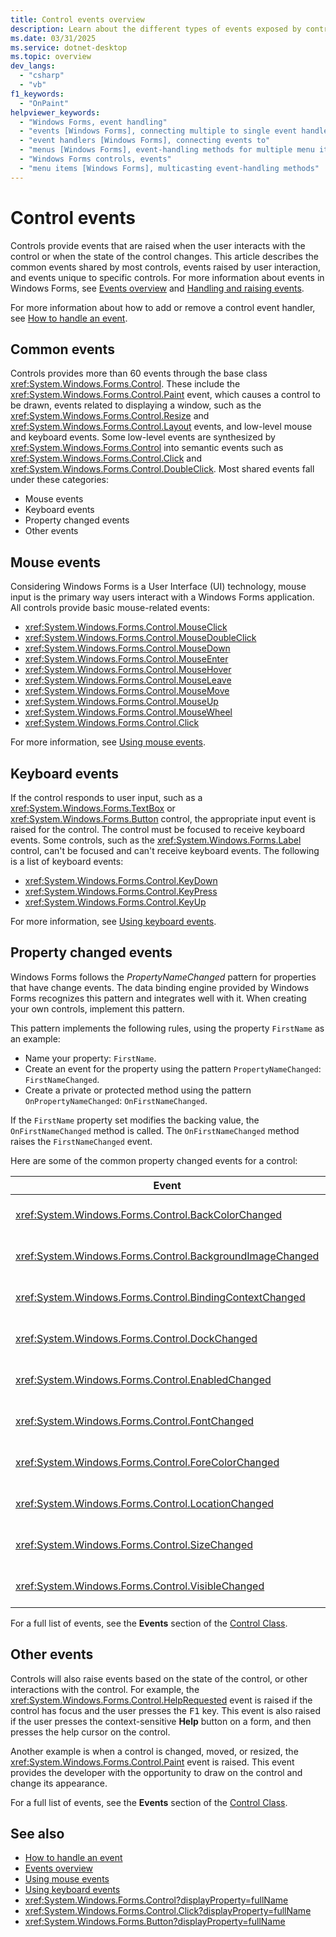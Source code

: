 ```yaml
---
title: Control events overview
description: Learn about the different types of events exposed by controls in Windows Forms for .NET. Controls raise events when the user interacts with the control.
ms.date: 03/31/2025
ms.service: dotnet-desktop
ms.topic: overview
dev_langs:
  - "csharp"
  - "vb"
f1_keywords:
  - "OnPaint"
helpviewer_keywords:
  - "Windows Forms, event handling"
  - "events [Windows Forms], connecting multiple to single event handler"
  - "event handlers [Windows Forms], connecting events to"
  - "menus [Windows Forms], event-handling methods for multiple menu items"
  - "Windows Forms controls, events"
  - "menu items [Windows Forms], multicasting event-handling methods"
---
```


# Control events

Controls provide events that are raised when the user interacts with the control or when the state of the control changes. This article describes the common events shared by most controls, events raised by user interaction, and events unique to specific controls. For more information about events in Windows Forms, see [Events overview](../forms/events.md) and [Handling and raising events](/dotnet/standard/events/index).

For more information about how to add or remove a control event handler, see [How to handle an event](how-to-add-an-event-handler.md).

## Common events

Controls provides more than 60 events through the base class <xref:System.Windows.Forms.Control>. These include the <xref:System.Windows.Forms.Control.Paint> event, which causes a control to be drawn, events related to displaying a window, such as the <xref:System.Windows.Forms.Control.Resize> and <xref:System.Windows.Forms.Control.Layout> events, and low-level mouse and keyboard events. Some low-level events are synthesized by <xref:System.Windows.Forms.Control> into semantic events such as <xref:System.Windows.Forms.Control.Click> and <xref:System.Windows.Forms.Control.DoubleClick>. Most shared events fall under these categories:

- Mouse events
- Keyboard events
- Property changed events
- Other events

## Mouse events

Considering Windows Forms is a User Interface (UI) technology, mouse input is the primary way users interact with a Windows Forms application. All controls provide basic mouse-related events:

- <xref:System.Windows.Forms.Control.MouseClick>
- <xref:System.Windows.Forms.Control.MouseDoubleClick>
- <xref:System.Windows.Forms.Control.MouseDown>
- <xref:System.Windows.Forms.Control.MouseEnter>
- <xref:System.Windows.Forms.Control.MouseHover>
- <xref:System.Windows.Forms.Control.MouseLeave>
- <xref:System.Windows.Forms.Control.MouseMove>
- <xref:System.Windows.Forms.Control.MouseUp>
- <xref:System.Windows.Forms.Control.MouseWheel>
- <xref:System.Windows.Forms.Control.Click>

For more information, see [Using mouse events](../input-mouse/events.md).

## Keyboard events

If the control responds to user input, such as a <xref:System.Windows.Forms.TextBox> or <xref:System.Windows.Forms.Button> control, the appropriate input event is raised for the control. The control must be focused to receive keyboard events. Some controls, such as the <xref:System.Windows.Forms.Label> control, can't be focused and can't receive keyboard events. The following is a list of keyboard events:

- <xref:System.Windows.Forms.Control.KeyDown>
- <xref:System.Windows.Forms.Control.KeyPress>
- <xref:System.Windows.Forms.Control.KeyUp>

For more information, see [Using keyboard events](../input-keyboard/events.md).

## Property changed events

Windows Forms follows the _PropertyNameChanged_ pattern for properties that have change events. The data binding engine provided by Windows Forms recognizes this pattern and integrates well with it. When creating your own controls, implement this pattern.

This pattern implements the following rules, using the property `FirstName` as an example:

- Name your property: `FirstName`.
- Create an event for the property using the pattern `PropertyNameChanged`: `FirstNameChanged`.
- Create a private or protected method using the pattern `OnPropertyNameChanged`: `OnFirstNameChanged`.

If the `FirstName` property set modifies the backing value, the `OnFirstNameChanged` method is called. The `OnFirstNameChanged` method raises the `FirstNameChanged` event.

Here are some of the common property changed events for a control:

| Event                                                      | Description                                                                                     |
|------------------------------------------------------------|-------------------------------------------------------------------------------------------------|
| <xref:System.Windows.Forms.Control.BackColorChanged>       | Occurs when the value of the <xref:System.Windows.Forms.Control.BackColor%2A> property changes. |
| <xref:System.Windows.Forms.Control.BackgroundImageChanged> | Occurs when the value of the <xref:System.Windows.Forms.Control.BackgroundImage> property changes.                                  |
| <xref:System.Windows.Forms.Control.BindingContextChanged>  | Occurs when the value of the <xref:System.Windows.Forms.Control.BindingContext> property changes.                                   |
| <xref:System.Windows.Forms.Control.DockChanged>            | Occurs when the value of the <xref:System.Windows.Forms.Control.Dock> property changes.                                             |
| <xref:System.Windows.Forms.Control.EnabledChanged>         | Occurs when the <xref:System.Windows.Forms.Control.Enabled> property value has changed.                                             |
| <xref:System.Windows.Forms.Control.FontChanged>            | Occurs when the <xref:System.Windows.Forms.Control.Font> property value changes.                                                    |
| <xref:System.Windows.Forms.Control.ForeColorChanged>       | Occurs when the <xref:System.Windows.Forms.Control.ForeColor> property value changes.                                               |
| <xref:System.Windows.Forms.Control.LocationChanged>        | Occurs when the <xref:System.Windows.Forms.Control.Location> property value has changed.                                            |
| <xref:System.Windows.Forms.Control.SizeChanged>            | Occurs when the <xref:System.Windows.Forms.Control.Size> property value changes.                                                    |
| <xref:System.Windows.Forms.Control.VisibleChanged>         | Occurs when the <xref:System.Windows.Forms.Control.Visible> property value changes.                                                 |

For a full list of events, see the **Events** section of the [Control Class](xref:System.Windows.Forms.Control#events).

## Other events

Controls will also raise events based on the state of the control, or other interactions with the control. For example, the <xref:System.Windows.Forms.Control.HelpRequested> event is raised if the control has focus and the user presses the <kbd>F1</kbd> key. This event is also raised if the user presses the context-sensitive **Help** button on a form, and then presses the help cursor on the control.

Another example is when a control is changed, moved, or resized, the <xref:System.Windows.Forms.Control.Paint> event is raised. This event provides the developer with the opportunity to draw on the control and change its appearance.

For a full list of events, see the **Events** section of the [Control Class](xref:System.Windows.Forms.Control#events).

## See also

- [How to handle an event](how-to-add-an-event-handler.md)
- [Events overview](../forms/events.md)
- [Using mouse events](../input-mouse/events.md)
- [Using keyboard events](../input-keyboard/events.md)
- <xref:System.Windows.Forms.Control?displayProperty=fullName>
- <xref:System.Windows.Forms.Control.Click?displayProperty=fullName>
- <xref:System.Windows.Forms.Button?displayProperty=fullName>
